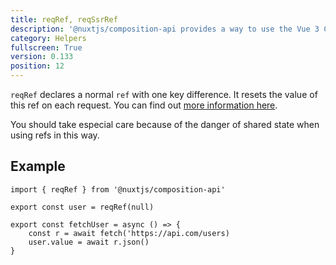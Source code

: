 ```yaml
---
title: reqRef, reqSsrRef
description: '@nuxtjs/composition-api provides a way to use the Vue 3 Composition API with Nuxt-specific features.'
category: Helpers
fullscreen: True
version: 0.133
position: 12
---
```


`reqRef` declares a normal `ref` with one key difference. It resets the value of this ref on each request. You can find out [more information here](/gotchas#shared-server-state).

<alert>You should take especial care because of the danger of shared state when using refs in this way.</alert>


## Example

```ts[~/state/sampleModule.js]
import { reqRef } from '@nuxtjs/composition-api'

export const user = reqRef(null)

export const fetchUser = async () => {
    const r = await fetch('https://api.com/users)
    user.value = await r.json()
}
```


